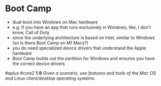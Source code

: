 # Boot Camp

- dual-boot into Windows on Mac hardware
- e.g. if you have an app that runs exclusively in Windows, like, I don't know, Call of Duty 
- since the underlying architecture is based on Intel, similar to Windows (so is there Boot Camp on M1 Macs?)
- you do need specialized device drivers that understand the Apple hardware
- Boot Camp builds out the partition for Windows and ensures you have the correct device drivers

#aplus #core2 **1.9** *Given a scenario, use features and tools of the Mac OS and Linux client/desktop operating systems.* 
